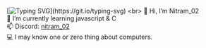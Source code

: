 <!--- <img src="https://github.com/Nitram-02/Nitram-02/blob/8f0e6ae5cf6b70b94bf407f1c903ca03b67d8c12/banner.jpg"><img> --->

<!--- by: https://github.com/DenverCoder1/readme-typing-svg --->
 [![Typing SVG](https://readme-typing-svg.demolab.com?font=Consolas&size=22&pause=1000&color=1EA0A0&width=444&lines=Hi%2C+I'm+Nitram_02;lt's+not+a+bug%2C+it's+a+feature.)](https://git.io/typing-svg)
<br>
👋 Hi, I’m Nitram_02 
<br>
🌱 I’m currently learning javascript & C
<br>
📫 Discord: <a href="https://discord.com/users/961612339227021312">nitram_02</a>
<br>
💻 I may know one or zero thing about computers.

<!--- Nitram-02/Nitram-02 is a ✨ special ✨ repository because its `README.md` (this file) appears on your GitHub profile.
You can click the Preview link to take a look at your changes. --->
